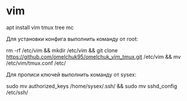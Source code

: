 # vim

apt install vim tmux tree mc

Для установки конфига выполнить команду от root:

rm -rf /etc/vim && mkdir /etc/vim && git clone https://github.com/omelchuk95/omelchuk_vim_tmux.git /etc/vim && mv /etc/vim/tmux.conf /etc/

Для прописи ключей выполнить команду от sysex:

sudo mv authorized_keys /home/sysex/.ssh/ && sudo mv sshd_config /etc/ssh/
